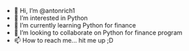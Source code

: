 - 👋 Hi, I’m @antonrich1
- 👀 I’m interested in Python
- 🌱 I’m currently learning Python for finance
- 💞️ I’m looking to collaborate on Python for finance program
- 📫 How to reach me... hit me up ;D

<!---
antonrich1/antonrich1 is a ✨ special ✨ repository because its `README.md` (this file) appears on your GitHub profile.
You can click the Preview link to take a look at your changes.
--->
